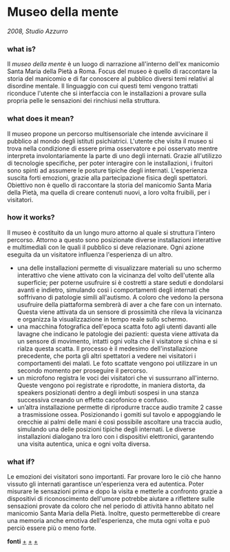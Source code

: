 # Museo della mente
_2008, Studio Azzurro_

### what is?
Il _museo della mente_ è un luogo di narrazione all'interno dell'ex manicomio Santa Maria della Pietà a Roma. Focus del museo è quello di raccontare la storia del manicomio e di far conoscere al pubblico diversi temi relativi al disordine mentale. Il linguaggio con cui questi temi vengono trattati riconduce l'utente che si interfaccia con le installazioni a provare sulla propria pelle le sensazioni dei rinchiusi nella struttura.


### what does it mean?
Il museo propone un percorso multisensoriale che intende avvicinare il pubblico al mondo degli istituti psichiatrici. L'utente che visita il museo si trova nella condizione di essere prima osservatore e poi osservato mentre interpreta involontariamente la parte di uno degli internati. Grazie all'utilizzo di tecnologie specifiche, per poter interagire con le installazioni, i fruitori sono spinti ad assumere le posture tipiche degli internati. L'esperienza suscita forti emozioni, grazie alla partecipazione fisica degli spettatori. Obiettivo non è quello di raccontare la storia del manicomio Santa Maria della Pietà, ma quella di creare contenuti nuovi, a loro volta fruibili, per i visitatori.


### how it works?
Il museo è costituito da un lungo muro attorno al quale si struttura l'intero percorso. Attorno a questo sono posizionate diverse installazioni interattive e multimediali con le quali il pubblico si deve relazionare. Ogni azione eseguita da un visitatore influenza l'esperienza di un altro.
* una delle installazioni permette di visualizzare materiali su uno schermo interattivo che viene attivato con la vicinanza del volto dell'utente alla superficie; per poterne usufruire si è costretti a stare seduti e dondolarsi avanti e indietro, simulando così i comportamenti degli internati che soffrivano di patologie simili all'autismo. A coloro che vedono la persona usufruire della piattaforma sembrerà di aver a che fare con un internato. Questa viene attivata da un sensore di prossimità che rileva la vicinanza e organizza la visualizzazione in tempo reale sullo schermo.
* una macchina fotografica dell'epoca scatta foto agli utenti davanti alle lavagne che indicano le patologie dei pazienti: questa viene attivata da un sensore di movimento, intatti ogni volta che il visitatore si china e si rialza questa scatta. Il processo è il medesimo dell'installazione precedente, che porta gli altri spettatori a vedere nei visitatori i comportamenti dei malati. Le foto scattate vengono poi utilizzare in un secondo momento per proseguire il percorso.
* un microfono registra le voci dei visitatori che vi sussurrano all'interno. Queste vengono poi registrate e riprodotte, in maniera distorta, da speakers posizionati dentro a degli imbuti sospesi in una stanza successiva creando un effetto cacofonico e confuso.
* un’altra installazione permette di riprodurre tracce audio tramite 2 casse a trasmissione ossea. Posizionando i gomiti sul tavolo e appoggiando le orecchie ai palmi delle mani è così possibile ascoltare una traccia audio, simulando una delle posizioni tipiche degli internati. 
Le diverse installazioni dialogano tra loro con i dispositivi elettronici, garantendo una visita autentica, unica e ogni volta diversa.



### what if?
Le emozioni dei visitatori sono importanti. Far provare loro le ciò che hanno vissuto gli internati garantisce un'esperienza vera ed autentica. Poter misurare le sensazioni prima e dopo la visita e metterle a confronto grazie a dispositivi di riconoscimento dell'umore potrebbe aiutare a riflettere sulle sensazioni provate da coloro che nel periodo di attività hanno abitato nel manicomio Santa Maria della Pietà. Inoltre, questo permetterebbe di creare una memoria anche emotiva dell'esperienza, che muta ogni volta e può perciò essere più o meno forte.


**fonti** [+](https://www.museodellamente.it) [+](https://www.studioazzurro.com/opere/museo-laboratorio-della-mente/) [+](https://player.vimeo.com/video/35319574?dnt=1&app_id=122963)
